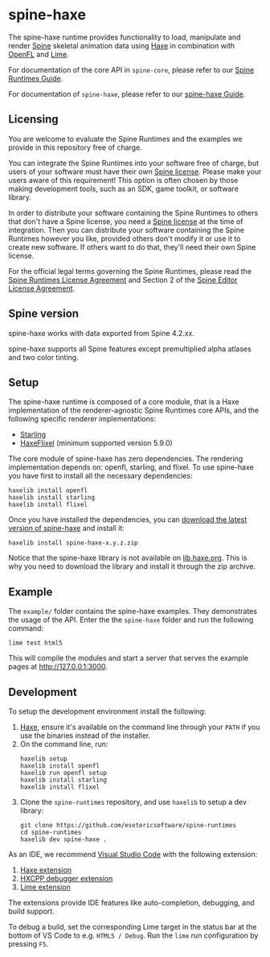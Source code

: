 # spine-haxe

The spine-haxe runtime provides functionality to load, manipulate and render [Spine](http://esotericsoftware.com) skeletal animation data using [Haxe](https://haxe.org/) in combination with [OpenFL](https://www.openfl.org/) and [Lime](https://lime.openfl.org/).

For documentation of the core API in `spine-core`, please refer to our [Spine Runtimes Guide](http://esotericsoftware.com/spine-runtimes-guide).

For documentation of `spine-haxe`, please refer to our [spine-haxe Guide](https://esotericsoftware.com/spine-haxe).

## Licensing

You are welcome to evaluate the Spine Runtimes and the examples we provide in this repository free of charge.

You can integrate the Spine Runtimes into your software free of charge, but users of your software must have their own [Spine license](https://esotericsoftware.com/spine-purchase). Please make your users aware of this requirement! This option is often chosen by those making development tools, such as an SDK, game toolkit, or software library.

In order to distribute your software containing the Spine Runtimes to others that don't have a Spine license, you need a [Spine license](https://esotericsoftware.com/spine-purchase) at the time of integration. Then you can distribute your software containing the Spine Runtimes however you like, provided others don't modify it or use it to create new software. If others want to do that, they'll need their own Spine license.

For the official legal terms governing the Spine Runtimes, please read the [Spine Runtimes License Agreement](http://esotericsoftware.com/spine-runtimes-license) and Section 2 of the [Spine Editor License Agreement](http://esotericsoftware.com/spine-editor-license#s2).

## Spine version

spine-haxe works with data exported from Spine 4.2.xx.

spine-haxe supports all Spine features except premultiplied alpha atlases and two color tinting.

## Setup
The spine-haxe runtime is composed of a core module, that is a Haxe implementation of the renderer-agnostic Spine Runtimes core APIs, and the following specific renderer implementations:
 - [Starling](https://lib.haxe.org/p/starling/)
 - [HaxeFlixel](https://lib.haxe.org/p/flixel/) (minimum supported version 5.9.0)

The core module of spine-haxe has zero dependencies. The rendering implementation depends on: openfl, starling, and flixel.
To use spine-haxe you have first to install all the necessary dependencies:

```
haxelib install openfl
haxelib install starling
haxelib install flixel
```

Once you have installed the dependencies, you can [download the latest version of spine-haxe](https://esotericsoftware.com/files/spine-haxe/4.2/spine-haxe-latest.zip) and install it:

```
haxelib install spine-haxe-x.y.z.zip
```

Notice that the spine-haxe library is not available on [lib.haxe.org](https://lib.haxe.org/). This is why you need to download the library and install it through the zip archive.

## Example

The `example/` folder contains the spine-haxe examples. They demonstrates the usage of the API. Enter the the `spine-haxe` folder and run the following command:

```
lime test html5
```

This will compile the modules and start a server that serves the example pages at http://127.0.0.1:3000.

## Development

To setup the development environment install the following:

1. [Haxe](https://haxe.org/download/), ensure it's available on the command line through your `PATH` if you use the binaries instead of the installer.
2. On the command line, run:
   ```
   haxelib setup
   haxelib install openfl
   haxelib run openfl setup
   haxelib install starling
   haxelib install flixel
   ```
3. Clone the `spine-runtimes` repository, and use `haxelib` to setup a dev library:
   ```
   git clone https://github.com/esotericsoftware/spine-runtimes
   cd spine-runtimes
   haxelib dev spine-haxe .
   ```

As an IDE, we recommend [Visual Studio Code](https://code.visualstudio.com/) with the following extension:

1. [Haxe extension](https://marketplace.visualstudio.com/items?itemName=nadako.vshaxe)
2. [HXCPP debugger extension](https://marketplace.visualstudio.com/items?itemName=vshaxe.hxcpp-debugger)
3. [Lime extension](https://marketplace.visualstudio.com/items?itemName=openfl.lime-vscode-extension)

The extensions provide IDE features like auto-completion, debugging, and build support.

To debug a build, set the corresponding Lime target in the status bar at the bottom of VS Code to e.g. `HTML5 / Debug`. Run the `lime` run configuration by pressing `F5`.
